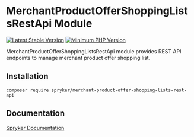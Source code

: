 # MerchantProductOfferShoppingListsRestApi Module
[![Latest Stable Version](https://poser.pugx.org/spryker/merchant-product-offer-shopping-lists-rest-api/v/stable.svg)](https://packagist.org/packages/spryker/merchant-product-offer-shopping-lists-rest-api)
[![Minimum PHP Version](https://img.shields.io/badge/php-%3E%3D%207.4-8892BF.svg)](https://php.net/)

MerchantProductOfferShoppingListsRestApi module provides REST API endpoints to manage merchant product offer shopping list.

## Installation

```
composer require spryker/merchant-product-offer-shopping-lists-rest-api
```

## Documentation

[Spryker Documentation](https://academy.spryker.com/developing_with_spryker/module_guide/modules.html)
